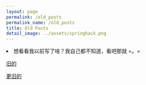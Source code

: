 ```yaml
---
layout: page
permalink: /old_posts
permalink_name: /old_posts
title: Old Posts
detail_image: ../assets/springhack.png
---
```


<li>想看看我以前写了啥？我自己都不知道，看吧那就 =。=</li>

[旧的](https://github.com/springhack/springhack/tree/main/_old/old_posts)

[更旧的](https://github.com/springhack/springhack/tree/main/_old/more_old_posts)
